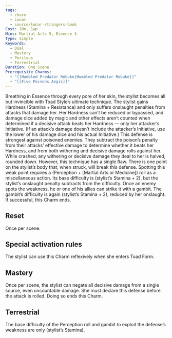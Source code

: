 ```yaml
---
tags:
  - charm
  - Lunar
  - source/lunar-strangers-book
Cost: 10m, 1wp
Mins: Martial Arts 5, Essence 3
Type: Simple
Keywords:
  - Dual
  - Mastery
  - Perilous
  - Terrestrial
Duration: One Scene
Prerequisite Charms:
  - "[[Humbled Predator Rebuke|Humbled Predator Rebuke]]"
  - "[[Five Poisons Aegis]]"
---
```

Breathing in Essence through every pore of her skin, the stylist becomes all but invincible with Toad Style’s ultimate technique.
The stylist gains Hardness (Stamina + Resistance) and only suffers onslaught penalties from attacks that damage her. Her Hardness can’t be reduced or bypassed, and damage dice added by magic and other effects aren’t counted when determined if a decisive attack beats her Hardness — only her attacker’s Initiative. (If an attack’s damage doesn’t include the attacker’s Initiative, use the lower of his damage dice and his actual Initiative.) This defense is strongest against poisoned enemies.
They subtract the poison’s penalty from their attacks’ effective damage to determine whether it beats her Hardness, and from both withering and decisive damage rolls against her. While crashed, any withering or decisive damage they deal to her is halved, rounded down.
However, this technique has a single flaw. There is one point on the stylist’s body that, when struck, will break this defense. Spotting this weak point requires a (Perception + [Martial Arts or Medicine]) roll as a miscellaneous action. Its base difficulty is (stylist’s Stamina + 2), but the stylist’s onslaught penalty subtracts from the difficulty.
Once an enemy spots the weakness, he or one of his allies can strike it with a gambit. The gambit’s difficulty is again (stylist’s Stamina + 2), reduced by her onslaught.
If successful, this Charm ends.

## Reset 
Once per scene.


## Special activation rules

The stylist can use this Charm reflexively when she enters Toad Form.

## Mastery
Once per scene, the stylist can negate all decisive damage from a single source, even uncountable damage. She must declare this defense before the attack is rolled. Doing so ends this Charm.

## Terrestrial
The base difficulty of the Perception roll and gambit to exploit the defense’s weakness are only (stylist’s Stamina).